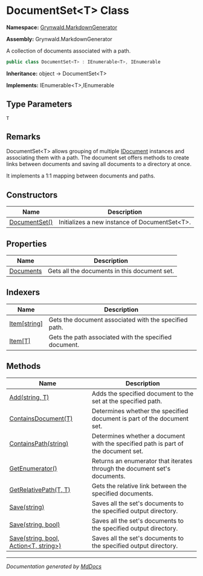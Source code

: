 ﻿# DocumentSet\<T\> Class

**Namespace:** [Grynwald.MarkdownGenerator](../index.md)

**Assembly:** Grynwald.MarkdownGenerator

A collection of documents associated with a path.

```csharp
public class DocumentSet<T> : IEnumerable<T>, IEnumerable
```

**Inheritance:** object → DocumentSet\<T\>

**Implements:** IEnumerable\<T\>,IEnumerable

## Type Parameters

`T`

## Remarks

DocumentSet\<T\> allows grouping of multiple [IDocument](../IDocument/index.md) instances and associating             them with a path. The document set offers methods to create links between documents and saving all              documents to a directory at once.

It implements a 1:1 mapping between documents and paths.

## Constructors

| Name                                   | Description                                     |
| -------------------------------------- | ----------------------------------------------- |
| [DocumentSet()](constructors/index.md) | Initializes a new instance of DocumentSet\<T\>. |

## Properties

| Name                                 | Description                                  |
| ------------------------------------ | -------------------------------------------- |
| [Documents](properties/Documents.md) | Gets all the documents in this document set. |

## Indexers

| Name                                          | Description                                           |
| --------------------------------------------- | ----------------------------------------------------- |
| [Item\[string\]](indexers/Item.md#itemstring) | Gets the document associated with the specified path. |
| [Item\[T\]](indexers/Item.md#itemt)           | Gets the path associated with the specified document. |

## Methods

| Name                                                                                      | Description                                                                        |
| ----------------------------------------------------------------------------------------- | ---------------------------------------------------------------------------------- |
| [Add(string, T)](methods/Add.md)                                                          | Adds the specified document to the set at the specified path.                      |
| [ContainsDocument(T)](methods/ContainsDocument.md)                                        | Determines whether the specified document is part of the document set.             |
| [ContainsPath(string)](methods/ContainsPath.md)                                           | Determines whether a document with the specified path is part of the document set. |
| [GetEnumerator()](methods/GetEnumerator.md)                                               | Returns an enumerator that iterates through the document set's documents.          |
| [GetRelativePath(T, T)](methods/GetRelativePath.md)                                       | Gets the relative link between the specified documents.                            |
| [Save(string)](methods/Save.md#savestring)                                                | Saves all the set's documents to the specified output directory.                   |
| [Save(string, bool)](methods/Save.md#savestring-bool)                                     | Saves all the set's documents to the specified output directory.                   |
| [Save(string, bool, Action\<T, string\>)](methods/Save.md#savestring-bool-actiont-string) | Saves all the set's documents to the specified output directory.                   |

___

*Documentation generated by [MdDocs](https://github.com/ap0llo/mddocs)*
